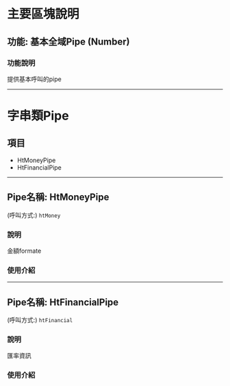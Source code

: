# 主要區塊說明
## 功能: 基本全域Pipe (Number)


### 功能說明
提供基本呼叫的pipe


---

# 字串類Pipe
## 項目
* HtMoneyPipe
* HtFinancialPipe

---
## Pipe名稱: HtMoneyPipe
(呼叫方式:) `
htMoney
`

### 說明
金額formate

### 使用介紹



---
## Pipe名稱: HtFinancialPipe
(呼叫方式:) `
htFinancial
`

### 說明
匯率資訊

### 使用介紹

